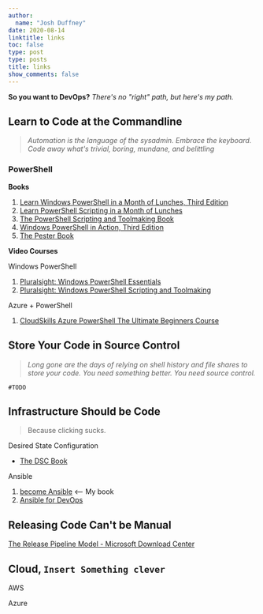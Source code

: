 ```yaml
---
author:
  name: "Josh Duffney"
date: 2020-08-14
linktitle: links
toc: false
type: post
type: posts
title: links
show_comments: false
---
```


**So you want to DevOps?** _There's no "right" path, but here's my path._

## Learn to Code at the Commandline

> _Automation is the language of the sysadmin. Embrace the keyboard. Code away what's trivial, boring, mundane, and belittling_

### PowerShell

**Books**

1. [Learn Windows PowerShell in a Month of Lunches, Third Edition](https://www.manning.com/books/learn-windows-powershell-in-a-month-of-lunches-third-edition)
2. [Learn PowerShell Scripting in a Month of Lunches](https://www.manning.com/books/learn-powershell-scripting-in-a-month-of-lunches)
3. [The PowerShell Scripting and Toolmaking Book](https://leanpub.com/powershell-scripting-toolmaking)
4. [Windows PowerShell in Action, Third Edition](https://www.manning.com/books/windows-powershell-in-action-third-edition?query=powershell)
5. [The Pester Book](https://leanpub.com/pesterbook)

**Video Courses**

Windows PowerShell

1. [Pluralsight: Windows PowerShell Essentials](https://www.pluralsight.com/paths/windows-powershell-essentials)
2. [Pluralsight: Windows PowerShell Scripting and Toolmaking](https://www.pluralsight.com/paths/powershell-scripting-and-toolmaking)

Azure + PowerShell

1. [CloudSkills Azure PowerShell The Ultimate Beginners Course](https://portal.cloudskills.io/azure-powershell)

## Store Your Code in Source Control

> _Long gone are the days of relying on shell history and file shares to store your code. You need something better. You need source control._

```
#TODO
```

## Infrastructure Should be Code

> Because clicking sucks.

Desired State Configuration

* [The DSC Book](https://leanpub.com/the-dsc-book)

Ansible

1. [become Ansible](https://becomeansible.com/) <-- My book
2. [Ansible for DevOps](https://www.ansiblefordevops.com/)


## Releasing Code Can't be Manual

[The Release Pipeline Model - Microsoft Download Center](http://download.microsoft.com/download/C/4/A/C4A14099-FEA4-4CB3-8A8F-A0C2BE5A1219/The%20Release%20Pipeline%20Model.pdf)

## Cloud,   `Insert Something clever`

AWS

Azure